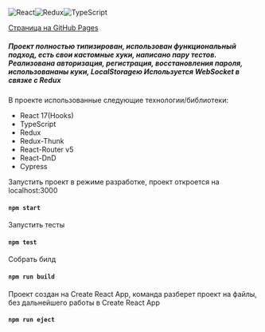 ![React](https://img.shields.io/badge/react-%2320232a.svg?style=for-the-badge&logo=react&logoColor=%2361DAFB)![Redux](https://img.shields.io/badge/redux-%23593d88.svg?style=for-the-badge&logo=redux&logoColor=white)![TypeScript](https://img.shields.io/badge/typescript-%23007ACC.svg?style=for-the-badge&logo=typescript&logoColor=white)

[Страница на GitHub Pages](https://vanichh.github.io/react-burger/)

##### Проект полностью типизирован, использован функциональный подход, есть свои кастомные хуки, написано пару тестов. Реализована авторизация, регистрация, восстановления пароля, использовананы куки, LocalStorageю Используется WebSocket в связке с Redux

В проекте использованные следующие технологии/библиотеки:

- React 17(Hooks)
- TypeScript
- Redux
- Redux-Thunk
- React-Router v5
- React-DnD
- Cypress

Запустить проект в режиме разработке, проект откроется на localhost:3000

#### `npm start`

Запустить тесты

#### `npm test`

Собрать билд

#### `npm run build`

Проект создан на Create React App, команда разберет проект на файлы, без дальнейшего работы в Create React App

#### `npm run eject`
